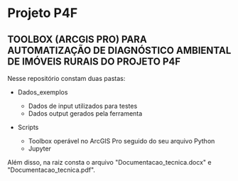 # Projeto P4F

## TOOLBOX (ARCGIS PRO) PARA AUTOMATIZAÇÃO DE DIAGNÓSTICO AMBIENTAL DE IMÓVEIS RURAIS DO PROJETO P4F

Nesse repositório constam duas pastas:

* Dados_exemplos
  * Dados de input utilizados para testes
  * Dados output gerados pela ferramenta

* Scripts
  * Toolbox operável no ArcGIS Pro seguido do seu arquivo Python
  * Jupyter

Além disso, na raiz consta o arquivo "Documentacao_tecnica.docx" e "Documentacao_tecnica.pdf".